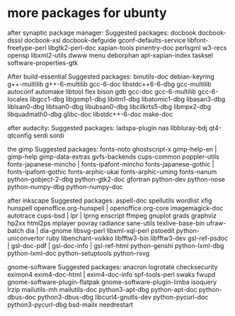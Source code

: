 # more packages for ubunty

after synaptic package manager:
Suggested packages:
  docbook docbook-dsssl docbook-xsl docbook-defguide gconf-defaults-service libfont-freetype-perl libgtk2-perl-doc
  xapian-tools pinentry-doc perlsgml w3-recs opensp libxml2-utils dwww menu deborphan apt-xapian-index tasksel
  software-properties-gtk

After build-essential
Suggested packages:
  binutils-doc debian-keyring g++-multilib g++-6-multilib gcc-6-doc libstdc++6-6-dbg gcc-multilib autoconf automake
  libtool flex bison gdb gcc-doc gcc-6-multilib gcc-6-locales libgcc1-dbg libgomp1-dbg libitm1-dbg libatomic1-dbg
  libasan3-dbg liblsan0-dbg libtsan0-dbg libubsan0-dbg libcilkrts5-dbg libmpx2-dbg libquadmath0-dbg glibc-doc
  libstdc++-6-doc make-doc


after audacity:
Suggested packages:
  ladspa-plugin nas libbluray-bdj qt4-qtconfig serdi sordi


the gimp
Suggested packages:
  fonts-noto ghostscript-x gimp-help-en | gimp-help gimp-data-extras gvfs-backends cups-common poppler-utils
  fonts-japanese-mincho | fonts-ipafont-mincho fonts-japanese-gothic | fonts-ipafont-gothic fonts-arphic-ukai
  fonts-arphic-uming fonts-nanum python-gobject-2-dbg python-gtk2-doc gfortran python-dev python-nose python-numpy-dbg
  python-numpy-doc


after inkscape
Suggested packages:
  aspell-doc spellutils wordlist xfig hunspell openoffice.org-hunspell | openoffice.org-core imagemagick-doc autotrace
  cups-bsd | lpr | lprng enscript ffmpeg gnuplot grads graphviz hp2xx html2ps mplayer povray radiance sane-utils
  texlive-base-bin ufraw-batch dia | dia-gnome libsvg-perl libxml-xql-perl pstoedit python-uniconvertor ruby
  libenchant-voikko libfftw3-bin libfftw3-dev gsl-ref-psdoc | gsl-doc-pdf | gsl-doc-info | gsl-ref-html python-genshi
  python-lxml-dbg python-lxml-doc python-setuptools python-rsvg



gnome-software
Suggested packages:
  anacron logrotate checksecurity eximon4 exim4-doc-html | exim4-doc-info spf-tools-perl swaks fwupd
  gnome-software-plugin-flatpak gnome-software-plugin-limba isoquery lrzip mailutils-mh mailutils-doc python3-apt-dbg
  python-apt-doc python-dbus-doc python3-dbus-dbg libcurl4-gnutls-dev python-pycurl-doc python3-pycurl-dbg bsd-mailx
  needrestart



